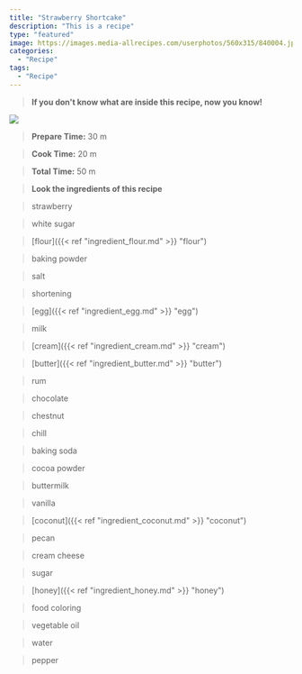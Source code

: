 ```yaml
---
title: "Strawberry Shortcake"
description: "This is a recipe"
type: "featured"
image: https://images.media-allrecipes.com/userphotos/560x315/840004.jpg
categories: 
  - "Recipe"
tags: 
  - "Recipe"
---
```



>**If you don't know what are inside this recipe, now you know!**

![](../images/Recipes-Banner.jpg)
> **Prepare Time:** 30 m


> **Cook Time:** 20 m


> **Total Time:** 50 m

> **Look the ingredients of this recipe**

> strawberry

> white sugar

> [flour]({{< ref "ingredient_flour.md" >}} "flour")

> baking powder

> salt

> shortening

> [egg]({{< ref "ingredient_egg.md" >}} "egg")

> milk

> [cream]({{< ref "ingredient_cream.md" >}} "cream")

> [butter]({{< ref "ingredient_butter.md" >}} "butter")

> rum

> chocolate

> chestnut

> chill

> baking soda

> cocoa powder

> buttermilk

> vanilla

> [coconut]({{< ref "ingredient_coconut.md" >}} "coconut")

> pecan

> cream cheese

> sugar

> [honey]({{< ref "ingredient_honey.md" >}} "honey")

> food coloring

> vegetable oil

> water

> pepper

